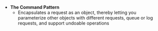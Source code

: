 - **The Command Pattern**
  - Encapsulates a request as an object, thereby letting you parameterize other objects with different requests, queue or log requests, and support undoable operations
  